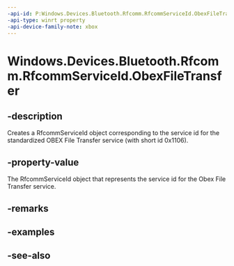 ```yaml
---
-api-id: P:Windows.Devices.Bluetooth.Rfcomm.RfcommServiceId.ObexFileTransfer
-api-type: winrt property
-api-device-family-note: xbox
---
```


<!-- Property syntax
public Windows.Devices.Bluetooth.Rfcomm.RfcommServiceId ObexFileTransfer { get; }
-->

# Windows.Devices.Bluetooth.Rfcomm.RfcommServiceId.ObexFileTransfer

## -description
Creates a RfcommServiceId object corresponding to the service id for the standardized OBEX File Transfer service (with short id 0x1106).

## -property-value
The RfcommServiceId object that represents the service id for the Obex File Transfer service.

## -remarks

## -examples

## -see-also
